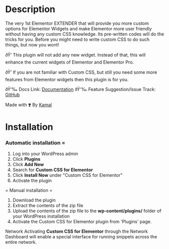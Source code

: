 # Description
The very 1st Elementor EXTENDER that will provide you more custom options for Elementor Widgets and make Elementor more user friendly without having any custom CSS knowledge. Its pre-written codes will do the tricks for you. Before you might need to write custom CSS to do such things, but now you wont! 

ðŸ’ This plugin will not add any new widget. Instead of that, this will enhance the current widgets of Elementor and Elementor Pro. 

ðŸ’ If you are not familiar with Custom CSS, but still you need some more features from Elementor widgets then this plugin is for you.

ðŸ‘‰ Docs Link: [Documentation](https://github.com/ikamal7/Custom-CSS-for-Elementor/)
ðŸ‘‰ Feature Suggestion/Issue Track: [GitHub](https://github.com/ikamal7/Custom-CSS-for-Elementor/issues)

Made with ❣️ By [Kamal](https://kamal.pw/)

# Installation

### Automatic installation =

1. Log into your WordPress admin
2. Click **Plugins**
3. Click **Add New**
4. Search for **Custom CSS for Elementor**
5. Click **Install Now** under \"Custom CSS for Elementor\"
6. Activate the plugin

= Manual installation =

1. Download the plugin
2. Extract the contents of the zip file
3. Upload the contents of the zip file to the **wp-content/plugins/** folder of your WordPress installation
4. Activate the Custom CSS for Elementor plugin from \'Plugins\' page.

Network Activating **Custom CSS for Elementor** through the Network Dashboard will enable a special interface for running snippets across the entire network.
